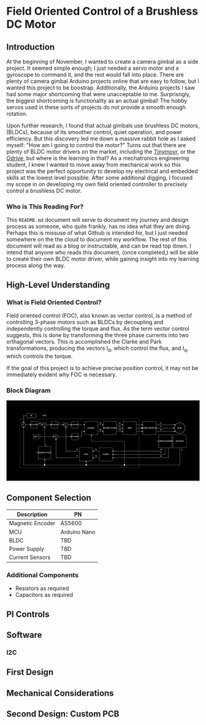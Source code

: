 # Field Oriented Control of a Brushless DC Motor

## Introduction

At the beginning of November, I wanted to create a camera gimbal as a side project. It seemed simple enough; I just needed a servo motor and a gyroscope to command it, and the rest would fall into place. There are plenty of camera gimbal Arduino projects online that are easy to follow, but I wanted this project to be boostrap. Additionally, the Arduino projects I saw had some major shortcoming that were unacceptable to me. Surprisngly, the biggest shortcoming is functionality as an actual gimbal! The hobby servos used in these sorts of projects do not provide a smooth enough rotation.

Upon further research, I found that actual gimbals use brushless DC motors, (BLDCs), because of its smoother control, quiet operation, and power efficiency. But this discovery led me down a massive rabbit hole as I asked myself: "How am I going to control the motor?" Turns out that there are plenty of BLDC motor drivers on the market, including the [Tinymovr,](https://tinymovr.com/en-us) or the [Odrive,](https://odriverobotics.com/?srsltid=AfmBOornOrGTfZCiD05f8jtOMgs2SLPtsRMCaBWyb3TLv5Ix27u7qMqg) but where is the learning in that? As a mechatronics engineering student, I knew I wanted to move away from mechanical work so this project was the perfect opportunity to develop my electrical and embedded skills at the lowest level possible. After some additional digging, I focused my scope in on developing my own field oriented controller to precisely control a brushless DC motor.

### Who is This Reading For?

This `README.md` document will serve to document my journey and design process as someone, who quite frankly, has no idea what they are doing. Perhaps this is missuse of what Github is intended for, but I just needed somewhere on the the cloud to document my workflow. The rest of this document will read as a blog or instructable, and can be read top down. I intend that anyone who reads this document, (once completed,) will be able to create their own BLDC motor driver, while gaining insight into my learning process along the way.

## High-Level Understanding

### What is Field Oriented Control?

Field oriented control (FOC), also known as vector control, is a method of controlling 3-phase motors such as BLDCs by decoupling and independently controlling the torque and flux. As the term vector control suggests, this is done by transforming the three phase currents into two orthagonal vectors. This is accomplished the Clarke and Park transformations, producing the vectors I<sub>d</sub>, which control the flux, and I<sub>q</sub>, which controls the torque.

If the goal of this project is to achieve precise position control, it may not be immediately evident why FOC is necessary. 

### Block Diagram

![Block diagram of motor controller](Images/block-diagram.svg)

## Component Selection

| Description | PN |
| --- | --- |
| Magnetic Encoder | AS5600 |
| MCU | Arduino Nano |
| BLDC | TBD |
| Power Supply | TBD |
| Current Sensors | TBD |

### Additional Components

* Resistors as required
* Capacitors as required

## PI Controls

## Software

### I2C

## First Design

## Mechanical Considerations

## Second Design: Custom PCB
